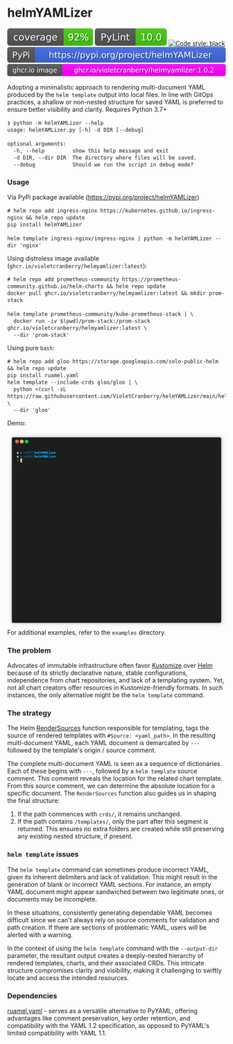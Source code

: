 #  helmYAMLizer

![Coverage Score](./.github/badges/coverage.svg)
![Pylint Score](./.github/badges/pylint.svg)
[![Code style: black](https://img.shields.io/badge/code%20style-black-000000.svg)](https://github.com/psf/black)
[![PyPi](./.github/badges/static_pypi.svg)](https://pypi.org/project/helmYAMLizer)
![Image](./.github/badges/image.svg) 

Adopting a minimalistic approach to rendering multi-document YAML produced by the `helm template` output into local
files. In line with GitOps practices, a shallow or non-nested structure for saved YAML is preferred to ensure better
visibility and clarity. Requires Python 3.7+

```text
❯ python -m helmYAMLizer --help
usage: helmYAMLizer.py [-h] -d DIR [--debug]

optional arguments:
  -h, --help         show this help message and exit
  -d DIR, --dir DIR  The directory where files will be saved.
  --debug            Should we run the script in debug mode?
```

### Usage

Via PyPi package available (<https://pypi.org/project/helmYAMLizer>)

```shell
# helm repo add ingress-nginx https://kubernetes.github.io/ingress-nginx && helm repo update
pip install helmYAMLizer

helm template ingress-nginx/ingress-nginx | python -m helmYAMLizer --dir 'nginx'
```

Using distroless image available (`ghcr.io/violetcranberry/helmyamlizer:latest`):

```shell
# helm repo add prometheus-community https://prometheus-community.github.io/helm-charts && helm repo update
docker pull ghcr.io/violetcranberry/helmyamlizer:latest && mkdir prom-stack

helm template prometheus-community/kube-prometheus-stack | \
  docker run -iv $(pwd)/prom-stack:/prom-stack ghcr.io/violetcranberry/helmyamlizer:latest \
  --dir 'prom-stack'
```

Using pure `bash`:

```shell
# helm repo add gloo https://storage.googleapis.com/solo-public-helm && helm repo update
pip install ruamel.yaml
helm template --include-crds gloo/gloo | \
  python <(curl -sL https://raw.githubusercontent.com/VioletCranberry/helmYAMLizer/main/helmYAMLizer.py) \
  --dir 'gloo'
```

Demo:

![Demo](./examples/demo.gif)
For additional examples, refer to the `examples` directory.

### The problem

Advocates of immutable infrastructure often favor [Kustomize](https://github.com/kubernetes-sigs/kustomize) over 
[Helm](https://github.com/helm/helm/tree/main) because of its strictly declarative nature, stable configurations,
independence from chart repositories, and lack of a templating system. Yet, not all chart creators offer resources 
in Kustomize-friendly formats. In such instances, the only alternative might be the `helm template` command.

### The strategy

The Helm [RenderSources](https://github.com/helm/helm/blob/main/pkg/action/action.go#L106) function responsible 
for templating, tags the source of rendered templates with `#Source: <yaml_path>`. In the resulting multi-document YAML,
each YAML document is demarcated by `---` followed by the template's origin / source comment. 

The complete multi-document YAML is seen as a sequence of dictionaries. Each of these begins with `---`, 
followed by a `helm template` source comment. This comment reveals the location for the related chart template. 
From this source comment, we can determine the absolute location for a specific document. The `RenderSources` function
also guides us in shaping the final structure:

1. If the path commences with `crds/`, it remains unchanged.
2. If the path contains `/templates/`, only the part after this segment is returned. This ensures no extra folders are
created while still preserving any existing nested structure, if present.

### `helm template` issues

The `helm template` command can sometimes produce incorrect YAML, given its inherent delimiters and lack of validation.
This might result in the generation of blank or incorrect YAML sections. For instance, an empty YAML document might
appear sandwiched between two legitimate ones, or documents may be incomplete.  

In these situations, consistently generating dependable YAML becomes difficult since we can't always rely on source
comments for validation and path creation. If there are sections of problematic YAML, users will be alerted with a 
warning.

In the context of using the `helm template` command with the `--output-dir` parameter, the resultant output creates a
deeply-nested hierarchy of rendered templates, charts, and their associated CRDs. This intricate structure compromises
clarity and visibility, making it challenging to swiftly locate and access the intended resources.


### Dependencies

[ruamel.yaml](https://pypi.org/project/ruamel.yaml/) - serves as a versatile alternative to PyYAML, offering advantages 
like comment preservation, key order retention, and compatibility with the YAML 1.2 specification, as opposed to PyYAML's 
limited compatibility with YAML 1.1.
